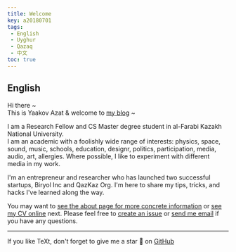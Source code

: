 ```yaml
---
title: Welcome
key: a20180701
tags: 
 - English
 - Uyghur
 - Qazaq
 - 中文
toc: true
---
```


## English  
Hi there ~  
This is Yaakov Azat & welcome to [my blog](https://yaakovazat.com/blog) ~

I am a Research Fellow and CS Master degree student in al-Farabi Kazakh National University.    
I am an academic with a foolishly wide range of interests: physics, space, sound, music, schools, education, designr, politics, participation, media, audio, art, allergies. Where possible, I like to experiment with different media in my work.

I'm an entrepreneur and researcher who has launched two successful startups, Biryol Inc and QazKaz Org. I'm here to share my tips, tricks, and hacks I've learned along the way.

You may want to [see the about page for more concrete information](https://yaakovazat/blog/about) or [see my CV online](https://yaakovazat/CV/) next. Please feel free to [create an issue](https://github.com/yaakovazat/blog/issues) or [send me email](mailto:yaakovazat@gmail.com) if you have any questions.

---

If you like TeXt, don't forget to give me a star :star2: on [GitHub](https://github.com/yaakovazat)

